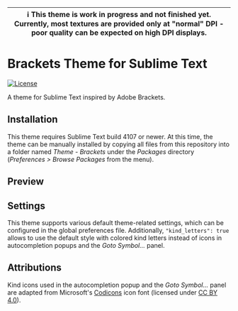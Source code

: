 | :information_source: This theme is work in progress and not finished yet. Currently, most textures are provided only at "normal" DPI - poor quality can be expected on high DPI displays. |
| --- |

# Brackets Theme for Sublime Text

[![License](https://img.shields.io/github/license/jwortmann/brackets-theme)](https://github.com/jwortmann/brackets-theme/blob/master/LICENSE)

A theme for Sublime Text inspired by Adobe Brackets.

## Installation

This theme requires Sublime Text build 4107 or newer.
At this time, the theme can be manually installed by copying all files from this repository into a folder named *Theme - Brackets* under the *Packages* directory (*Preferences > Browse Packages* from the menu).

## Preview


## Settings

This theme supports various default theme-related settings, which can be configured in the global preferences file.
Additionally, `"kind_letters": true` allows to use the default style with colored kind letters instead of icons in autocompletion popups and the *Goto Symbol…* panel.

## Attributions

Kind icons used in the autocompletion popup and the *Goto Symbol…* panel are adapted from Microsoft's [Codicons](https://github.com/microsoft/vscode-codicons) icon font (licensed under [CC BY 4.0](/kind_icons/LICENSE)).
